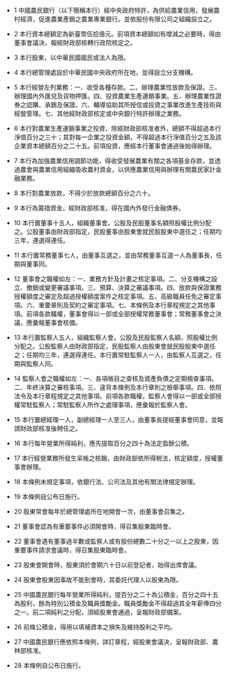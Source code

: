 * 1 中國農民銀行（以下簡稱本行）經中央政府特許，為供給農業信用，發展農村經濟，促進農業產銷之農業專業銀行。並依股份有限公司之組織設立之。

* 2 本行資本總額定為新臺幣伍拾億元。前項資本總額如有增減之必要時，得由董事會議決，報經財政部核轉行政院核定之。

* 3 本行股東，以中華民國國民或法人為限。

* 4 本行總管理處設於中華民國中央政府所在地，並得設立分支機構。

* 5 本行經營左列業務：一、收受各種存款。二、辦理農業性放款及保證。三、辦理國內外匯兌及貨物押匯。四、投資農業生產運銷事業。五、辦理農業性證券之認購、承銷及保證。六、輔導協助其所授信或投資之事業改進生產技術與經營管理。七、其他經財政部核定或中央銀行特許辦理之業務。

* 6 本行對農業生產運銷事業之投資，除經財政部核准者外，總額不得超過本行淨值百分之三十；其對每一企業之投資金額，不得超過本行淨值百分之五及該企業資本總額百分之二十五。前項投資，應經本行董事會通過後始得辦理。

* 7 本行為加強農業信用調節功能，得收受發展農業有關之各項基金存款，並透過農會與農業信用組織吸收農村資金，以供應農業信用與辦理有關農民家計金融業務。

* 8 本行對農業放款，不得少於放款總額百分之六十。

* 9 本行為籌措資金，經財政部核准，得在國內外發行金融債券。

* 10 本行置董事十五人，組織董事會。公股及民股董事名額照股權比例分配之。公股董事由財政部指定，民股董事由股東會就民股股東中選任之；任期均三年，連選得連任。

* 11 本行置常務董事七人，由董事互選之，並由常務董事互選一人為董事長，任期與董事同。

* 12 董事會之職權如左：一、業務方針及計畫之核定事項。二、分支機構之設立、撤銷或變更審議事項。三、預算、決算之審議事項。四、放款與保證業務授權額度之審定及超過授權額度案件之核定事項。五、高級職員任免之審定事項。六、重要章則及契約之審定事項。七、本條例及本行章程規定之其他事項。前項各款職權，董事會得以一部或全部授權常務董事會；常務董事會之決議，應彙報董事會核備。

* 13 本行置監察人五人，組織監察人會。公股及民股監察人名額，照股權比例分配之。公股監察人由財政部指定，民股監察人由股東會就民股股東中選任之；任期均三年，連選得連任。本行置常駐監察人一人，由監察人互選之，任期與監察人同。

* 14 監察人會之職權如左：一、各項帳目之查核及資產負債之定期檢查事項。二、年終決算之審核事項。三、違背本條例及本行章則之檢舉事項。四、依照法令及本行章程規定之其他事項。前項各款職權，監察人會得以一部或全部授權常駐監察人；常駐監察人所作之處理事項，應彙報於監察人會。

* 15 本行置總經理一人，副總經理一人至三人，由董事長提經董事會同意，並報請財政部核准後聘任之。

* 16 本行每年營業所得純利，應先提取百分之四十為法定盈餘公積。

* 17 本行經營業務所發生呆帳之核銷，由財政部依所得稅法，核定額度，授權董事會辦理。

* 18 本條例未規定事項，依銀行法、公司法及其他有關法律規定辦理。

* 19 本條例自公布日施行。

* 20 股東常會每年於總管理處所在地開會一次，由董事會召集之。

* 21 董事會認為有重要事件必須開會時，得召集股東臨時會。

* 22 董事會遇有董事過半數或監察人或有股份總數二十分之一以上之股東，因重要事件請求會議時，得召集股東臨時會。

* 23 股東會開會時，股東須於會期六十日以前登記者，始得出席會議。

* 24 股東會股東因事故不能到會時，其委託代理人以股東為限。

* 25 中國農民銀行每年營業所得純利，提百分之二十為公積金，百分之四十五為股利，餘為特別公積金及職員獎勵金。職員獎勵金不得超過其全年薪俸四分之一。前二項純利之分配，須經股東會通過，呈報財政部備案。

* 26 前條公積金，得用以填補資本之損失及維持股利之平均。

* 27 中國農民銀行應依照本條例，詳訂章程，經股東會議決，呈報財政部、農林部核准。

* 28 本條例自公布日施行。

